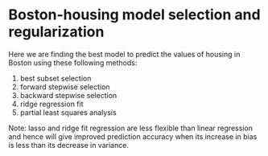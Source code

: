 # Boston-housing model selection and regularization

Here we are finding the best model to predict the values of housing in Boston
using these following methods: 
1. best subset selection
2. forward stepwise selection
3. backward stepwise selection
4. ridge regression fit
7. partial least squares analysis

Note: lasso and ridge fit regression are less flexible than linear regression
and hence will give improved prediction accuracy when its increase in bias
is less than its decrease in variance.
